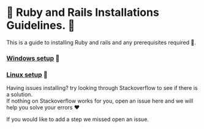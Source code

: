 # :wrench: Ruby and Rails Installations Guidelines. :wrench:

This is a guide to installing Ruby and rails and any prerequisites required :pencil:.

### [Windows setup](https://github.com/rails-girls-nairobi/Installations/blob/master/windows.md) :checkered_flag:
### [Linux setup](https://github.com/rails-girls-nairobi/Installations/blob/master/linux.md) :penguin:

Having  issues installing? try looking through Stackoverflow to see if there is a solution.  
If nothing on Stackoverflow works for you, open an issue here and we will help you solve your errors :heart: 

If you would like to add a step we missed open an issue.


